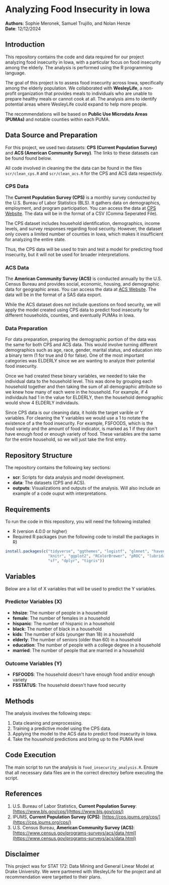 # Analyzing Food Insecurity in Iowa

**Authors**: Sophie Meronek, Samuel Trujillo, and Nolan Henze  
**Date**: 12/12/2024

## Introduction

This repository contains the code and data required for our project analyzing food insecurity in Iowa, with a particular focus on food insecurity among the elderly. The analysis is performed using the R programming language.

The goal of this project is to assess food insecurity across Iowa, specifically among the elderly population. We collaborated with **WesleyLife**, a non-profit organization that provides meals to individuals who are unable to prepare healthy meals or cannot cook at all. The analysis aims to identify potential areas where WesleyLife could expand to help more people.

The recommendations will be based on **Public Use Microdata Areas (PUMAs)** and notable counties within each PUMA.


## Data Source and Preparation

For this project, we used two datasets: **CPS (Current Population Survey)** and **ACS (American Community Survey)**. The links to these datasets can be found found below.

All code involved in cleaning the the data can be found in the files `scr/clean_cps.R` and `scr/clean_acs.R` for the CPS and ACS data respectivly.

### CPS Data

The **Current Population Survey (CPS)** is a monthly survey conducted by the U.S. Bureau of Labor Statistics (BLS). It gathers data on demographics, employment, and program participation. You can access the data at [CPS Website](https://cps.ipums.org/cps/).  The data will be in the format of a CSV (Comma Seperated File).

The CPS dataset includes household identification, demographics, income levels, and survey responses regarding food security. However, the dataset only covers a limited number of counties in Iowa, which makes it insufficient for analyzing the entire state.

Thus, the CPS data will be used to train and test a model for predicting food insecurity, but it will not be used for broader interpretations.

### ACS Data

The **American Community Survey (ACS)** is conducted annually by the U.S. Census Bureau and provides social, economic, housing, and demographic data for geographic areas. You can access the data at [ACS Website](https://www.census.gov/programs-surveys/acs/data.html).  The data will be in the format of a SAS data export.

While the ACS dataset does not include questions on food security, we will apply the model created using CPS data to predict food insecurity for different households, counties, and eventually PUMAs in Iowa.

### Data Preparation

For data preparation, preparing the demographic portion of the data was the same for both CPS and ACS data.  This would involve turning different demographics such as age, race, gender, marital status, and education into a binary term (1 for true and 0 for false). One of the most important categories was ELDERLY since we are wanting to analyze their potential food insecurity.  

Once we had created these binary variables, we needed to take the individual data to the household level.  This was done by grouping each household together and then taking the sum of all demographic attribute so we knew how many of each were in the household.  For example, if 4 individauls had 1 in the value for ELDERLY, then the household demographic would show 4 ELDERLY individauls.

Since CPS data is our cleaning data, it holds the target varible or Y variables.  For cleaning the Y variables we would use a 1 to notate the existence of a the food insecurity.  For example, FSFOODS, which is the food variety and the amount of food indicator, is marked as 1 if they don't have enough food or enough variety of food.  These variables are the same for the entire household, so we will just take the first entry.

## Repository Structure

The repository contains the following key sections:

- **scr**: Scripts for data analysis and model development.
- **data**: The datasets (CPS and ACS).
- **outputs**: Visualizations and outputs of the analysis. Will also include an example of a code ouput with interpretations.

## Requirements

To run the code in this repository, you will need the following installed:

- R (version 4.0.0 or higher)
- Required R packages (run the following code to install the packages in R)
```r
install.packages(c("tidyverse", "ggthemes", "logistf", "glmnet", "haven",
                   "knitr", "ggplot2", "RColorBrewer", "pROC", "lubridate",
                   "sf", "dplyr", "tigris"))
```

## Variables
Below are a list of X variables that will be used to predict the Y variables.

### Predictor Variables (X)
-   **hhsize**: The number of people in a household 
-   **female**: The number of females in a household 
-   **hispanic**: The number of hispanic in a household 
-   **black**: The number of black in a household 
-   **kids**: The number of kids (younger than 18) in a household 
-   **elderly**: The number of seniors (older than 60) in a household 
-   **education**: The number of people with a college degree in a household 
-   **married**: The number of people that are  married in a household 

### Outcome Variables (Y)
-   **FSFOODS**: The household doesn't have enough food and/or enough variety
-   **FSSTATUS**: The household doesn't have food security



## Methods

The analysis involves the following steps:

1. Data cleaning and preprocessing.
2. Training a predictive model using the CPS data.
3. Applying the model to the ACS data to predict food insecurity in Iowa.
4. Take the household predictions and bring up to the PUMA level







## Code Execution

The main script to run the analysis is `food_insecurity_analysis.R`. Ensure that all necessary data files are in the correct directory before executing the script.



## References

1. U.S. Bureau of Labor Statistics, **Current Population Survey**: [https://www.bls.gov/cps/](https://www.bls.gov/cps/)
2. IPUMS, **Current Population Survey (CPS)**: [https://cps.ipums.org/cps/](https://cps.ipums.org/cps/)
3. U.S. Census Bureau, **American Community Survey (ACS)**: [https://www.census.gov/programs-surveys/acs/data.html](https://www.census.gov/programs-surveys/acs/data.html)

## Disclaimer
This project was for STAT 172: Data Mining and General Linear Model at Drake University.  We were partnered with WesleyLife for the project and all recommendation were targetted to their plans.

